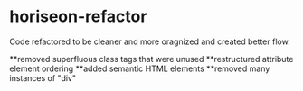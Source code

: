 # horiseon-refactor 

Code refactored to be cleaner and more oragnized and created better flow.

**removed superfluous class tags that were unused
**restructured attribute element ordering 
**added semantic HTML elements
**removed many instances of "div"
